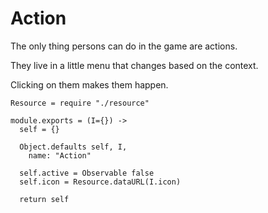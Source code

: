 Action
======

The only thing persons can do in the game are actions.

They live in a little menu that changes based on the context.

Clicking on them makes them happen.

    Resource = require "./resource"

    module.exports = (I={}) ->
      self = {}

      Object.defaults self, I,
        name: "Action"

      self.active = Observable false
      self.icon = Resource.dataURL(I.icon)

      return self
